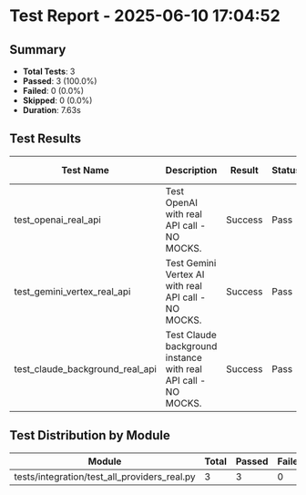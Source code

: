# Test Report - 2025-06-10 17:04:52

## Summary
- **Total Tests**: 3
- **Passed**: 3 (100.0%)
- **Failed**: 0 (0.0%)
- **Skipped**: 0 (0.0%)
- **Duration**: 7.63s

## Test Results

| Test Name | Description | Result | Status | Duration | Timestamp | Error Message |
|-----------|-------------|--------|--------|----------|-----------|---------------|
| test_openai_real_api | Test OpenAI with real API call - NO MOCKS. | Success | Pass | 0.870s | 2025-06-10 17:04:53 |  |
| test_gemini_vertex_real_api | Test Gemini Vertex AI with real API call - NO MOCKS. | Success | Pass | 0.884s | 2025-06-10 17:04:53 |  |
| test_claude_background_real_api | Test Claude background instance with real API call - NO MOCKS. | Success | Pass | 5.799s | 2025-06-10 17:04:59 |  |

## Test Distribution by Module

| Module | Total | Passed | Failed | Skipped |
|--------|-------|--------|--------|---------|
| tests/integration/test_all_providers_real.py | 3 | 3 | 0 | 0 |